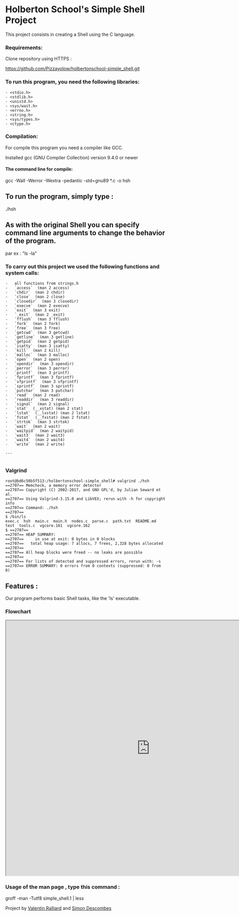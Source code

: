 # Holberton School's Simple Shell Project

This project consists in creating a Shell using the C language.

### Requirements:

Clone repository using HTTPS :

https://github.com/Pizzayolow/holbertonschool-simple_shell.git

### To run this program, you need the following libraries:
```
- <stdio.h>
- <stdlib.h>
- <unistd.h>
- <sys/wait.h>
- <errno.h>
- <string.h>
- <sys/types.h>
- <ctype.h>
```
### Compilation:

For compile this program you need a compiler like GCC.

Installed gcc (GNU Compiler Collection) version 9.4.0 or newer

#### The command line for compile:

gcc -Wall -Werror -Wextra -pedantic -std=gnu89 *.c -o hsh

## To run the program, simply type :

./hsh

## As with the original Shell you can specify command line arguments to change the behavior of the program.

par ex : "ls -la"

### To carry out this project we used the following functions and system calls:
```
-   all functions from strings.h
-   `access`  (man 2 access)
-   `chdir`  (man 2 chdir)
-   `close`  (man 2 close)
-   `closedir`  (man 3 closedir)
-   `execve`  (man 2 execve)
-   `exit`  (man 3 exit)
-   `_exit`  (man 2 _exit)
-   `fflush`  (man 3 fflush)
-   `fork`  (man 2 fork)
-   `free`  (man 3 free)
-   `getcwd`  (man 3 getcwd)
-   `getline`  (man 3 getline)
-   `getpid`  (man 2 getpid)
-   `isatty`  (man 3 isatty)
-   `kill`  (man 2 kill)
-   `malloc`  (man 3 malloc)
-   `open`  (man 2 open)
-   `opendir`  (man 3 opendir)
-   `perror`  (man 3 perror)
-   `printf`  (man 3 printf)
-   `fprintf`  (man 3 fprintf)
-   `vfprintf`  (man 3 vfprintf)
-   `sprintf`  (man 3 sprintf)
-   `putchar`  (man 3 putchar)
-   `read`  (man 2 read)
-   `readdir`  (man 3 readdir)
-   `signal`  (man 2 signal)
-   `stat`  (__xstat) (man 2 stat)
-   `lstat`  (__lxstat) (man 2 lstat)
-   `fstat`  (__fxstat) (man 2 fstat)
-   `strtok`  (man 3 strtok)
-   `wait`  (man 2 wait)
-   `waitpid`  (man 2 waitpid)
-   `wait3`  (man 2 wait3)
-   `wait4`  (man 2 wait4)
-   `write`  (man 2 write)

---


````
### Valgrind
````
root@bd6c50b5f513:/holbertonschool-simple_shell# valgrind ./hsh
==2707== Memcheck, a memory error detector
==2707== Copyright (C) 2002-2017, and GNU GPL'd, by Julian Seward et al.
==2707== Using Valgrind-3.15.0 and LibVEX; rerun with -h for copyright info
==2707== Command: ./hsh
==2707==
$ /bin/ls
exec.c  hsh  main.c  main.h  nodes.c  parse.c  path.txt  README.md  test  tools.c  vgcore.161  vgcore.162
$ ==2707==
==2707== HEAP SUMMARY:
==2707==     in use at exit: 0 bytes in 0 blocks
==2707==   total heap usage: 7 allocs, 7 frees, 2,328 bytes allocated
==2707==
==2707== All heap blocks were freed -- no leaks are possible
==2707==
==2707== For lists of detected and suppressed errors, rerun with: -s
==2707== ERROR SUMMARY: 0 errors from 0 contexts (suppressed: 0 from 0)
````
## Features :

Our program performs basic Shell tasks, like the 'ls' executable.

### Flowchart
<iframe src="https://drive.google.com/file/d/156306HsiKn8xKdQN5oSsalINcAQZTZ5q/preview" width="900" height="800" allow="autoplay"></iframe>

### Usage of the man page , type this command :
groff -man -Tutf8 simple_shell.1 | less

Project by [Valentin Ralliard](https://github.com/Pizzayolow) and [Simon Descombes](https://github.com/SimonDesc)